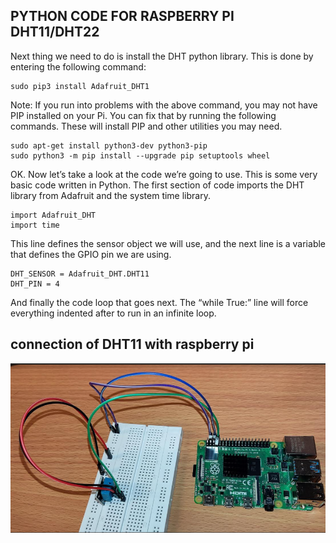 
## PYTHON CODE FOR RASPBERRY PI DHT11/DHT22
Next thing we need to do is install the DHT python library. This is done by entering  the following command:
```
sudo pip3 install Adafruit_DHT1
```

Note: If you run into problems with the above command, you may not have PIP installed on your Pi.  You can fix that by running the following commands.  These will install PIP and other utilities you may need.

```
sudo apt-get install python3-dev python3-pip
sudo python3 -m pip install --upgrade pip setuptools wheel
```

OK. Now let’s take a look at the code we’re going to use. This is some very basic code written in Python. The first section of code imports the DHT library from Adafruit and the system time library.

```
import Adafruit_DHT
import time
```
This line defines the sensor object we will use, and the next line is a variable that defines the GPIO pin we are using.

```
DHT_SENSOR = Adafruit_DHT.DHT11
DHT_PIN = 4
```

And finally the code loop that goes next.  The “while True:” line will force everything indented after to run in an infinite loop.


## connection of DHT11 with raspberry pi

<img src="connection.png">